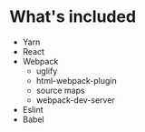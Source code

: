 # What's included

* Yarn
* React
* Webpack
  - uglify
  - html-webpack-plugin
  - source maps
  - webpack-dev-server
* Eslint
* Babel
